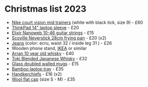 # Christmas list 2023

- [Nike court vision mid trainers](https://www.sportsdirect.com/nike-court-vision-mid-mens-shoes-mens-161050#colcode=16105030) (white with black tick, size 9) - £60
- [ThinkPad 14" laptop sleeve](https://www.lenovo.com/gb/en/p/accessories-and-software/cases-and-bags/sleeves/4x40n18009) - £20
- [Elixir Nanoweb 10-46 guitar strings](https://www.andertons.co.uk/elixir-nanoweb-10-46-electric-guitar-strings) - £15
- [Scoville Neverstick 28cm frying pan](https://www.scoville.me/product/neverstick-28cm-frying-pan/) - £20 (x2)
- [Jeans](https://www.marksandspencer.com/straight-fit-stretch-jeans/p/clp60209694?color=ECRU) (color: ecru, waist 32 / inside leg 31 ) - £26
- Wooden phone stand, [IKEA](https://www.ikea.com/gb/en/p/bergenes-holder-for-mobile-phone-tablet-bamboo-10457999/) or similar
- [Arran 10 year old whisky](https://www.masterofmalt.com/whiskies/arran/arran-10-year-old-whisky/) - £40
- [Toki Blended Japanese Whisky](https://www.masterofmalt.com/whiskies/suntory/suntory-toki-whisky/) - £32
- [Glass doubled walled mugs](https://www.procook.co.uk/product/procook-double-walled-glass-cup-set-of-4-250ml-handleless) - £15
- [Bamboo laptop tray](https://www.amazon.co.uk/PEPE-Laptop-Bamboo-Cushion-Lapdesk/dp/B0B5V9N1J2) - £35
- [Handkerchiefs](https://www.marksandspencer.com/5pk-antibacterial-pure-cotton-handkerchiefs/p/clp60621535?prevPage=srp#intid=pid_pg1pip17g4r2c4) - £16 (x2)
- [Wool flat cap](https://www.marksandspencer.com/pure-wool-checked-flat-cap-with-stormwear/p/clp60608560#intid=pid_pg1pip8g4r2c3) (size S - M) - £35

